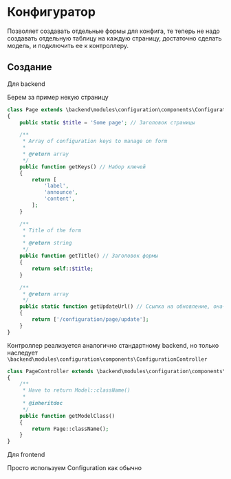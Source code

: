 Конфигуратор
===================================

Позволяет создавать отдельные формы для конфига, те теперь не надо создавать отдельную таблицу на каждую страницу, 
достаточно сделать модель, и подключить ее к контроллеру.

Создание
--------

Для backend

Берем за пример некую страницу

```php
class Page extends \backend\modules\configuration\components\ConfigurationModel 
{
    public static $title = 'Some page'; // Заголовок страницы

    /**
     * Array of configuration keys to manage on form
     *
     * @return array
     */
    public function getKeys() // Набор ключей
    {
        return [
            'label',
            'announce',
            'content',
        ];
    }

    /**
     * Title of the form
     *
     * @return string
     */
    public function getTitle() // Заголовок формы
    {
        return self::$title;
    }

    /**
     * @return array
     */
    public static function getUpdateUrl() // Ссылка на обновление, она-же главная
    {
        return ['/configuration/page/update'];
    }
}
```

Контроллер реализуется аналогично стандартному backend, 
но только наследует ```\backend\modules\configuration\components\ConfigurationController```

```php
class PageController extends \backend\modules\configuration\components\ConfigurationController
{
    /**
     * Have to return Model::className()
     *
     * @inheritdoc
     */
    public function getModelClass()
    {
        return Page::className();
    }
}
```

Для frontend

Просто используем Configuration как обычно
